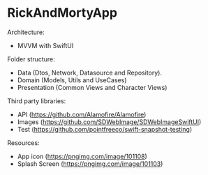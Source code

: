 # RickAndMortyApp

Architecture: 
  - MVVM with SwiftUI

Folder structure: 
  - Data (Dtos, Network, Datasource and Repository).
  - Domain (Models, Utils and UseCases)
  - Presentation (Common Views and Character Views)

Third party libraries:
  - API (https://github.com/Alamofire/Alamofire)
  - Images (https://github.com/SDWebImage/SDWebImageSwiftUI)
  - Test (https://github.com/pointfreeco/swift-snapshot-testing) 

Resources:
  - App icon (https://pngimg.com/image/101108)
  - Splash Screen (https://pngimg.com/image/101103)
